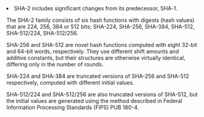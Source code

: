<li>SHA-2 includes significant changes from its predecessor, SHA-1.</li>
<p>The SHA-2 family consists of six hash functions with digests (hash values) that are 224, 256, 384 or 512 bits;
SHA-224, SHA-256, SHA-384, SHA-512, SHA-512/224, SHA-512/256.</p>
<p>SHA-256 and SHA-512 are novel hash functions computed with eight 32-bit and 64-bit words, respectively. They use different shift amounts and additive constants, but their structures are otherwise virtually identical, differing only in the number of rounds.</p>
<p>SHA-224 and SHA-384 are truncated versions of SHA-256 and SHA-512 respectively, computed with different initial values.</p>
<p>SHA-512/224 and SHA-512/256 are also truncated versions of SHA-512, but the initial values are generated using the method described in Federal Information Processing Standards (FIPS) PUB 180-4.</p>
